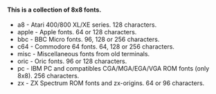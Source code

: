 #### This is a collection of 8x8 fonts.

* a8 - Atari 400/800 XL/XE series. 128 characters.
* apple - Apple fonts. 64 or 128 characters.
* bbc - BBC Micro fonts. 96, 128 or 256 characters.
* c64 - Commodore 64 fonts. 64, 128 or 256 characters.
* misc - Miscellaneous fonts from old terminals.
* oric - Oric fonts. 96 or 128 characters.
* pc - IBM PC and compatibles CGA/MGA/EGA/VGA ROM fonts (only 8x8). 256 characters.
* zx - ZX Spectrum ROM fonts and zx-origins. 64 or 96 characters.
